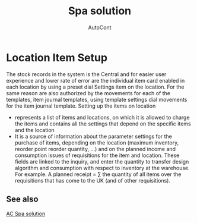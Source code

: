﻿---
    title: "Spa solution"
    author: AutoCont
    ms.date: 04/30/2018
    ms.topic: article
    ms.prod: dynamics-nav-2017
    ms.contentlocale: en
    ms.lasthandoff: 04/30/2018
---

# Location Item Setup

The stock records in the system is the Central and for easier user experience and lower rate of error are the individual item card enabled in each location by using a preset dial Settings item on the location. For the same reason are also authorized by the movements for each of the templates, item journal templates, using template settings dial movements for the item journal template.
Setting up the items on location
-	represents a list of items and locations, on which it is allowed to charge the items and contains all the settings that depend on the specific items and the location
-	It is a source of information about the parameter settings for the purchase of items, depending on the location (maximum inventory, reorder point reorder quantity, ...) and on the planned income and consumption issues of requisitions for the item and location. These fields are linked to the inquiry, and enter the quantity to transfer design algorithm and consumption with respect to inventory at the warehouse. For example. A planned receipt = ∑ the quantity of all items over the requisitions that has come to the UK (and of other requisitions). 



## <a name="see-also"></a>See also
[AC Spa solution](ac-spa-solution.md)